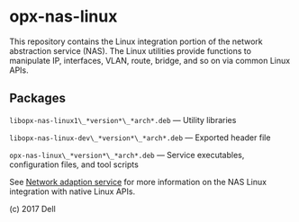 # opx-nas-linux
This repository contains the Linux integration portion of the network abstraction service (NAS). The Linux utilities provide functions to
manipulate IP, interfaces, VLAN, route, bridge, and so on via common Linux APIs.

## Packages
`libopx-nas-linux1\_*version*\_*arch*.deb` — Utility libraries  

`libopx-nas-linux-dev\_*version*\_*arch*.deb` — Exported header file  

`opx-nas-linux\_*version*\_*arch*.deb` — Service executables, configuration files, and tool scripts 

See [Network adaption service](https://github.com/open-switch/opx-docs/wiki/Network-adaptation-service) for more information on the NAS Linux integration with native Linux APIs.

(c) 2017 Dell
